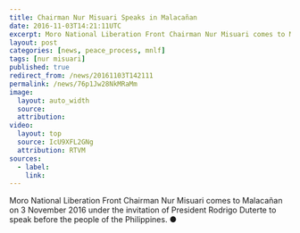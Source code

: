 ```yaml
---
title: Chairman Nur Misuari Speaks in Malacañan
date: 2016-11-03T14:21:11UTC
excerpt: Moro National Liberation Front Chairman Nur Misuari comes to Malacañan on 3 November 2016 under the invitation of President Rodrigo Duterte to speak before the people of the Philippines.
layout: post
categories: [news, peace_process, mnlf]
tags: [nur misuari]
published: true
redirect_from: /news/20161103T142111
permalink: /news/76p1Jw28NkMRaMm
image:
  layout: auto_width
  source: 
  attribution: 
video:
  layout: top
  source: IcU9XFL2GNg
  attribution: RTVM
sources:
  - label:
    link:
---
```


Moro National Liberation Front Chairman Nur Misuari comes to Malacañan on 3 November 2016 under the invitation of President Rodrigo Duterte to speak before the people of the Philippines.
&#x25cf;


